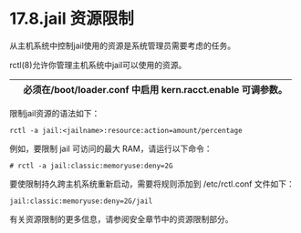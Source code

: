 # 17.8.jail 资源限制

从主机系统中控制jail使用的资源是系统管理员需要考虑的任务。

rctl(8)允许你管理主机系统中jail可以使用的资源。

|  | 必须在/boot/loader.conf 中启用 kern.racct.enable 可调参数。|
| -- | ------------------------------------------------------------- |

限制jail资源的语法如下：

```
rctl -a jail:<jailname>:resource:action=amount/percentage
```

例如，要限制 jail 可访问的最大 RAM，请运行以下命令：

```
# rctl -a jail:classic:memoryuse:deny=2G
```

要使限制持久跨主机系统重新启动，需要将规则添加到 /etc/rctl.conf 文件如下：

```
jail:classic:memoryuse:deny=2G/jail
```

有关资源限制的更多信息，请参阅安全章节中的资源限制部分。
